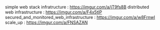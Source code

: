 simple web stack infratructure : https://imgur.com/a/jT9fs8B
distributed web infrastructure : https://imgur.com/a/F4x5tlP
secured_and_monitored_web_infrastructure : https://imgur.com/a/w8FrnwI
scale_up : https://imgur.com/a/FNSAZAN